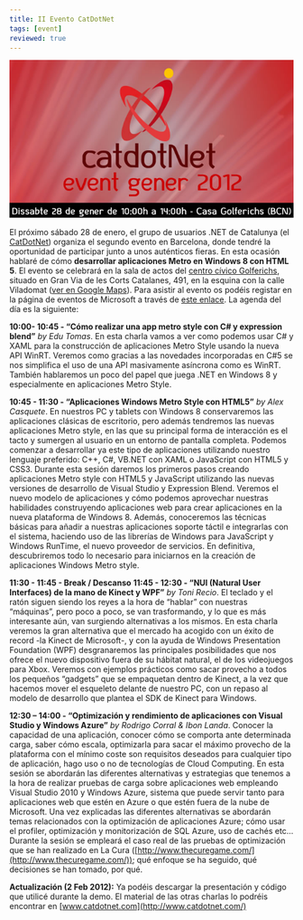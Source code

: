 ```yaml
---
title: II Evento CatDotNet
tags: [event]
reviewed: true
---
```

![CatDotNet Gener 2012](/img/IIEventActivitats.jpg)

El próximo sábado 28 de enero, el grupo de usuarios .NET de Catalunya (el [CatDotNet](http://catdotnet.net/ii-evento-catdotnet/)) organiza el segundo evento en Barcelona, donde tendré la oportunidad de participar junto a unos auténticos fieras. En esta ocasión hablaré de cómo **desarrollar aplicaciones Metro en Windows 8 con HTML 5**. El evento se celebrará en la sala de actos del [centro cívico Golferichs](http://www.golferichs.org/), situado en Gran Via de les Corts Catalanes, 491, en la esquina con la calle Viladomat ([ver en Google Maps](http://maps.google.es/maps/place?cid=11342203686279331133&q=Casa+Golferichs,+Barcelona&hl=en&ved=0CBQQ-gswAA&sa=X&ei=Y0oXT-naNI7Ijgegl8XGBQ)). Para asistir al evento os podéis registar en la página de eventos de Microsoft a través de [este enlace](https://msevents.microsoft.com/CUI/EventDetail.aspx?EventID=1032504068&Culture=es-ES). La agenda del día es la siguiente:

**10:00- 10:45 - “Cómo realizar una app metro style con C# y expression blend”** _by Edu Tomas_. En esta charla vamos a ver como podemos usar C# y XAML para la construcción de aplicaciones Metro Style usando la nueva API WinRT. Veremos como gracias a las novedades incorporadas en C#5 se nos simplifica el uso de una API masivamente asíncrona como es WinRT. También hablaremos un poco del papel que juega .NET en Windows 8 y especialmente en aplicaciones Metro Style.

**10:45 - 11:30 - “Aplicaciones Windows Metro Style con HTML5”** _by Alex Casquete_. En nuestros PC y tablets con Windows 8 conservaremos las aplicaciones clásicas de escritorio, pero además tendremos las nuevas aplicaciones Metro style, en las que su principal forma de interacción es el tacto y sumergen al usuario en un entorno de pantalla completa. Podemos comenzar a desarrollar ya este tipo de aplicaciones utilizando nuestro lenguaje preferido: C++, C#, VB.NET con XAML o JavaScript con HTML5 y CSS3. Durante esta sesión daremos los primeros pasos creando aplicaciones Metro style con HTML5 y JavaScript utilizando las nuevas versiones de desarrollo de Visual Studio y Expression Blend. Veremos el nuevo modelo de aplicaciones y cómo podemos aprovechar nuestras habilidades construyendo aplicaciones web para crear aplicaciones en la nueva plataforma de Windows 8. Además, conoceremos las técnicas básicas para añadir a nuestras aplicaciones soporte táctil e integrarlas con el sistema, haciendo uso de las librerías de Windows para JavaScript y Windows RunTime, el nuevo proveedor de servicios. En definitiva, descubriremos todo lo necesario para iniciarnos en la creación de aplicaciones Windows Metro style.

**11:30 - 11:45 - Break / Descanso** **11:45 - 12:30 - “NUI (Natural User Interfaces) de la mano de Kinect y WPF”** _by Toni Recio_. El teclado y el ratón siguen siendo los reyes a la hora de “hablar” con nuestras “máquinas”, pero poco a poco, se van trasformando, y lo que es más interesante aún, van surgiendo alternativas a los mismos. En esta charla veremos la gran alternativa que el mercado ha acogido con un éxito de record -la Kinect de Microsoft-, y con la ayuda de Windows Presentation Foundation (WPF) desgranaremos las principales posibilidades que nos ofrece el nuevo dispositivo fuera de su hábitat natural, el de los videojuegos para Xbox. Veremos con ejemplos prácticos como sacar provecho a todos los pequeños “gadgets” que se empaquetan dentro de Kinect, a la vez que hacemos mover el esqueleto delante de nuestro PC, con un repaso al modelo de desarrollo que plantea el SDK de Kinect para Windows.

**12:30 – 14:00 - “Optimización y rendimiento de aplicaciones con Visual Studio y Windows Azure”** _by Rodrigo Corral & Ibon Landa_. Conocer la capacidad de una aplicación, conocer cómo se comporta ante determinada carga, saber cómo escala, optimizarla para sacar el máximo provecho de la plataforma con el mínimo coste son requisitos deseados para cualquier tipo de aplicación, hago uso o no de tecnologías de Cloud Computing. En esta sesión se abordarán las diferentes alternativas y estrategias que tenemos a la hora de realizar pruebas de carga sobre aplicaciones web empleando Visual Studio 2010 y Windows Azure, sistema que puede servir tanto para aplicaciones web que estén en Azure o que estén fuera de la nube de Microsoft. Una vez explicadas las diferentes alternativas se abordarán temas relacionados con la optimización de aplicaciones Azure; cómo usar el profiler, optimización y monitorización de SQL Azure, uso de cachés etc… Durante la sesión se empleará el caso real de las pruebas de optimización que se han realizado en La Cura ([http://www.thecuregame.com/](http://www.thecuregame.com/)); qué enfoque se ha seguido, qué decisiones se han tomado, por qué.

**Actualización (2 Feb 2012):** Ya podéis descargar la presentación y código que utilicé durante la demo. El material de las otras charlas lo podréis encontrar en [www.catdotnet.com](http://www.catdotnet.com/)

